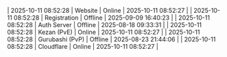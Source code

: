 | 2025-10-11 08:52:28 | Website | Online | 2025-10-11 08:52:27 |
| 2025-10-11 08:52:28 | Registration | Offline | 2025-09-09 16:40:23 |
| 2025-10-11 08:52:28 | Auth Server | Offline | 2025-08-18 09:33:31 |
| 2025-10-11 08:52:28 | Kezan (PvE) | Online | 2025-10-11 08:52:27 |
| 2025-10-11 08:52:28 | Gurubashi (PvP) | Offline | 2025-08-23 21:44:06 |
| 2025-10-11 08:52:28 | Cloudflare | Online | 2025-10-11 08:52:27 |
